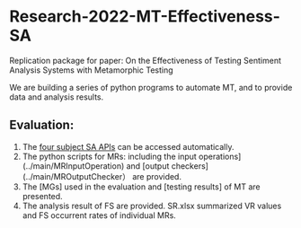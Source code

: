 # Research-2022-MT-Effectiveness-SA
Replication package for paper: On the Effectiveness of Testing Sentiment Analysis Systems with Metamorphic
Testing

We are building a series of python programs to automate MT, and to provide data and analysis results. 

## Evaluation:
1. The [four subject SA APIs](../main/SAtool) can be accessed automatically.
2. The python scripts for MRs: including the input operations](../main/MRInputOperation) and [output checkers](../main/MROutputChecker） are provided.
3. The [MGs] used in the evaluation and [testing results] of MT are presented.
4. The analysis result of FS are provided. SR.xlsx summarized VR values and FS occurrent rates of individual MRs.

